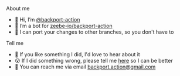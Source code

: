 About me
- 👋 Hi, I’m [@backport-action](https://github.com/backport-action)
- 🤖 I’m a bot for [zeebe-io/backport-action](https://github.com/zeebe-io/backport-action)
- 🚀 I can port your changes to other branches, so you don't have to

Tell me
- 🥳 If you like something I did, I'd love to hear about it
- 😵 If I did something wrong, please tell me [here](https://github.com/zeebe-io/backport-action/issues) so I can be better
- 💌 You can reach me via email backport.action@gmail.com
